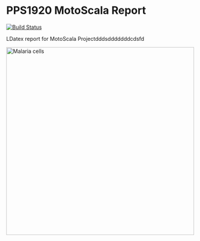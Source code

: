 # PPS1920 MotoScala Report

[![Build Status](https://travis-ci.com/Unibo-PPS-1920/pps1920-motoScala-report.svg?token=1mCAaiu62UfzqtUMtaCr&branch=master)](https://travis-ci.com/Unibo-PPS-1920/pps1920-motoScala-report)

LDatex report for MotoScala Projectdddsdddddddcdsfd

<img src="https://upload.wikimedia.org/wikipedia/commons/2/25/LaTeX_logo.png" alt="Malaria cells" width=500 aligh=center/>
